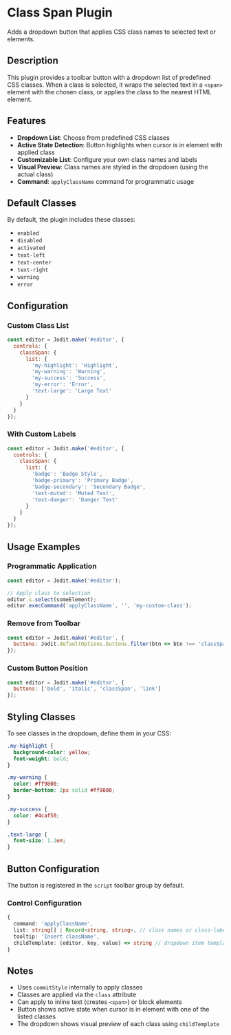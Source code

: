 # Class Span Plugin

Adds a dropdown button that applies CSS class names to selected text or elements.

## Description

This plugin provides a toolbar button with a dropdown list of predefined CSS classes. When a class is selected, it wraps the selected text in a `<span>` element with the chosen class, or applies the class to the nearest HTML element.

## Features

- **Dropdown List**: Choose from predefined CSS classes
- **Active State Detection**: Button highlights when cursor is in element with applied class
- **Customizable List**: Configure your own class names and labels
- **Visual Preview**: Class names are styled in the dropdown (using the actual class)
- **Command**: `applyClassName` command for programmatic usage

## Default Classes

By default, the plugin includes these classes:
- `enabled`
- `disabled`
- `activated`
- `text-left`
- `text-center`
- `text-right`
- `warning`
- `error`

## Configuration

### Custom Class List

```javascript
const editor = Jodit.make('#editor', {
  controls: {
    classSpan: {
      list: {
        'my-highlight': 'Highlight',
        'my-warning': 'Warning',
        'my-success': 'Success',
        'my-error': 'Error',
        'text-large': 'Large Text'
      }
    }
  }
});
```

### With Custom Labels

```javascript
const editor = Jodit.make('#editor', {
  controls: {
    classSpan: {
      list: {
        'badge': 'Badge Style',
        'badge-primary': 'Primary Badge',
        'badge-secondary': 'Secondary Badge',
        'text-muted': 'Muted Text',
        'text-danger': 'Danger Text'
      }
    }
  }
});
```

## Usage Examples

### Programmatic Application

```javascript
const editor = Jodit.make('#editor');

// Apply class to selection
editor.s.select(someElement);
editor.execCommand('applyClassName', '', 'my-custom-class');
```

### Remove from Toolbar

```javascript
const editor = Jodit.make('#editor', {
  buttons: Jodit.defaultOptions.buttons.filter(btn => btn !== 'classSpan')
});
```

### Custom Button Position

```javascript
const editor = Jodit.make('#editor', {
  buttons: ['bold', 'italic', 'classSpan', 'link']
});
```

## Styling Classes

To see classes in the dropdown, define them in your CSS:

```css
.my-highlight {
  background-color: yellow;
  font-weight: bold;
}

.my-warning {
  color: #ff9800;
  border-bottom: 2px solid #ff9800;
}

.my-success {
  color: #4caf50;
}

.text-large {
  font-size: 1.2em;
}
```

## Button Configuration

The button is registered in the `script` toolbar group by default.

### Control Configuration

```typescript
{
  command: 'applyClassName',
  list: string[] | Record<string, string>, // class names or class-label pairs
  tooltip: 'Insert className',
  childTemplate: (editor, key, value) => string // dropdown item template
}
```

## Notes

- Uses `commitStyle` internally to apply classes
- Classes are applied via the `class` attribute
- Can apply to inline text (creates `<span>`) or block elements
- Button shows active state when cursor is in element with one of the listed classes
- The dropdown shows visual preview of each class using `childTemplate`

